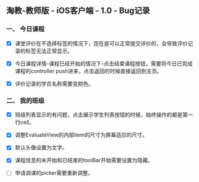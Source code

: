 ## 淘教-教师版 - iOS客户端 - 1.0 - Bug记录



### 一、 今日课程

- [x] 课堂评价在不选择标签的情况下，现在是可以正常提交评价的，会导致评价记录的标签无法正常显示。

- [x] 今日课程详情-课程已经开始的情况下-点击结束课程按钮，需要将今日已完成课程的controller push进来，点击返回的时候直接返回到主页。

- [x] 评价记录的学员名称需要变颜色。


### 二、 我的班级

- [x] 班级列表显示的有问题，点击展示学生列表按钮的时候，始终操作的都是第一行cell。

- [x] 调整EvaluateView的内部item的尺寸为屏幕适应的尺寸。

- [x] 默认头像设置为文字。

- [x] 课程信息的未开始和已结束的toolBar开始需要设置为隐藏。

- [ ] 申请调课的picker需要重新调整。
















